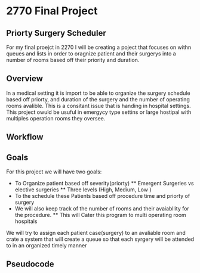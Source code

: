 # 2770 Final Project
## Priorty Surgery Scheduler
For my final proejct in 2270 I will be creating a poject that focuses on withn queues and lists in  order to oragnize patient and their surgerys into a number of rooms based off their priority and duration.  
## Overview 
In a medical setting it is import to be able to organize the surgery schedule based off priorty, and duration of the surgery and the number of operating rooms avalible. This is a consitant issue that is handing in hospital settings. This project owuld be usuful in emergycy type settins or large hostipal with multiples operation rooms they oversee.  
## Workflow 
## Goals 
For this project we will have two goals: 
* To Organize patient based off severity(priorty)
** Emergent Surgeries vs elective surgeries
** Three levels (High, Medium, Low )
* To the schedule these Patients based off procedure time and priorty of surgery
* We will also keep track of the number of rooms and their avaiabllity for the procedure.
** This will Cater this program to multi operating room hospitals 

We will try to assign each patient case(surgery) to an avaliable room and crate a system that will create a queue so that each syrgery will be attended to in an organized timely manner
## Pseudocode

